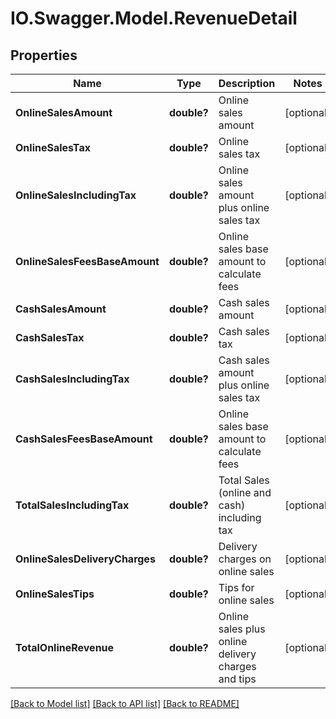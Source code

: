 # IO.Swagger.Model.RevenueDetail
## Properties

Name | Type | Description | Notes
------------ | ------------- | ------------- | -------------
**OnlineSalesAmount** | **double?** | Online sales amount | [optional] 
**OnlineSalesTax** | **double?** | Online sales tax | [optional] 
**OnlineSalesIncludingTax** | **double?** | Online sales amount plus online sales tax | [optional] 
**OnlineSalesFeesBaseAmount** | **double?** | Online sales base amount to calculate fees | [optional] 
**CashSalesAmount** | **double?** | Cash sales amount | [optional] 
**CashSalesTax** | **double?** | Cash sales tax | [optional] 
**CashSalesIncludingTax** | **double?** | Cash sales amount plus online sales tax | [optional] 
**CashSalesFeesBaseAmount** | **double?** | Online sales base amount to calculate fees | [optional] 
**TotalSalesIncludingTax** | **double?** | Total Sales (online and cash) including tax | [optional] 
**OnlineSalesDeliveryCharges** | **double?** | Delivery charges on online sales | [optional] 
**OnlineSalesTips** | **double?** | Tips for online sales | [optional] 
**TotalOnlineRevenue** | **double?** | Online sales plus online delivery charges and tips | [optional] 

[[Back to Model list]](../README.md#documentation-for-models) [[Back to API list]](../README.md#documentation-for-api-endpoints) [[Back to README]](../README.md)

